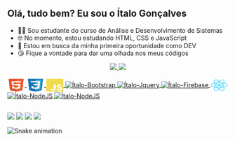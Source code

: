 ## Olá, tudo bem? Eu sou o Ítalo Gonçalves


- 👨‍💻 Sou estudante do curso de Análise e Desenvolvimento de Sistemas
- 🤓 No momento, estou estudando HTML, CSS e JavaScript
- 💼 Estou em busca da minha primeira oportunidade como DEV
- 😘 Fique a vontade para dar uma olhada nos meus códigos

<div align="center">
  <a href="https://github.com/rafaballerini">
  <img height="150em" src="https://github-readme-stats.vercel.app/api?username=italogfreire&show_icons=true&theme=gotham&include_all_commits=true&count_private=true"/>
  <img height="150em" src="https://github-readme-stats.vercel.app/api/top-langs/?username=italogfreire&layout=compact&langs_count=7&theme=gotham"/>
</div>
  
  <div style="display: inline_block"><br>
  <img align="center" alt="Ítalo-HTML" height="30" width="40" src="https://raw.githubusercontent.com/devicons/devicon/master/icons/html5/html5-original.svg">
  <img align="center" alt="Ítalo-CSS" height="30" width="40" src="https://raw.githubusercontent.com/devicons/devicon/master/icons/css3/css3-original.svg">
  <img align="center" alt="Ítalo-Js" height="30" width="40" src="https://raw.githubusercontent.com/devicons/devicon/master/icons/javascript/javascript-plain.svg">
  <img align="center" alt="Ítalo-Bootstrap" height="31" width="41" src="https://cdn.jsdelivr.net/gh/devicons/devicon/icons/bootstrap/bootstrap-original.svg">
  <img align="center" alt="Ítalo-Jquery" height="31" width="41" src="https://cdn.jsdelivr.net/gh/devicons/devicon/icons/jquery/jquery-original-wordmark.svg">
  <img align="center" alt="Ítalo-Firebase" height="33" width="43" src="https://cdn.jsdelivr.net/gh/devicons/devicon/icons/firebase/firebase-plain-wordmark.svg">
  <img align="center" alt="Ítalo-React" height="30" width="40" src="https://raw.githubusercontent.com/devicons/devicon/master/icons/react/react-original.svg">
  <img align="center" alt="Ítalo-NodeJS" height="30" width="40" src="https://cdn.jsdelivr.net/gh/devicons/devicon/icons/nodejs/nodejs-plain.svg" >
  <img align="center" alt="Ítalo-NodeJS" height="34" width="44" src="https://cdn.jsdelivr.net/gh/devicons/devicon/icons/mongodb/mongodb-original-wordmark.svg" >
</div>
  
  ##
  
<div> 
  <a href="https://www.instagram.com/italo_goncalves13/" target="_blank"><img src="https://img.shields.io/badge/-Instagram-%23E4405F?style=for-the-badge&logo=instagram&logoColor=white" target="_blank"></a>
  <a href = "mailto:italogfreire987@gmail.com"><img src="https://img.shields.io/badge/-Gmail-%23333?style=for-the-badge&logo=gmail&logoColor=white" target="_blank"></a>
  <a href="https://www.linkedin.com/in/%C3%ADtalo-gon%C3%A7alves-freire-dev987987/" target="_blank"><img src="https://img.shields.io/badge/-LinkedIn-%230077B5?style=for-the-badge&logo=linkedin&logoColor=white" target="_blank"></a> 
  <a href="https://api.whatsapp.com/send/?phone=5583988197255&text&app_absent=0" target="_blank"><img src="https://img.shields.io/badge/WhatsApp-25D366?style=for-the-badge&logo=whatsapp&logoColor=white" target="_blank"></a> 
  
  ![Snake animation](https://github.com/italogfreire/italogfreire/blob/output/github-contribution-grid-snake.svg)

  
  </div>
